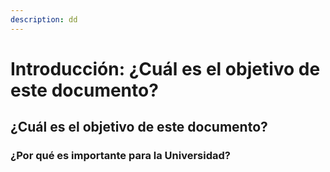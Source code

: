 ```yaml
---
description: dd
---
```


# Introducción: ¿Cuál es el objetivo de este documento?

## **¿Cuál es el objetivo de este documento?**

### ¿Por qué es importante para la Universidad?



